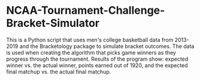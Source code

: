 # NCAA-Tournament-Challenge-Bracket-Simulator
This is a Python script that uses men's college basketball data from 2013-2019 and the Bracketology package to simulate bracket outcomes. 
The data is used when creating the algorithm that picks game winners as they progress through the tournament. Results of the program show:
expected winner vs. the actual winner, points earned out of 1920, and the expected final matchup vs. the actual final matchup.
